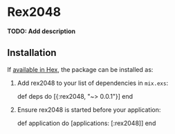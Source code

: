 # Rex2048

**TODO: Add description**

## Installation

If [available in Hex](https://hex.pm/docs/publish), the package can be installed as:

  1. Add rex2048 to your list of dependencies in `mix.exs`:

        def deps do
          [{:rex2048, "~> 0.0.1"}]
        end

  2. Ensure rex2048 is started before your application:

        def application do
          [applications: [:rex2048]]
        end
